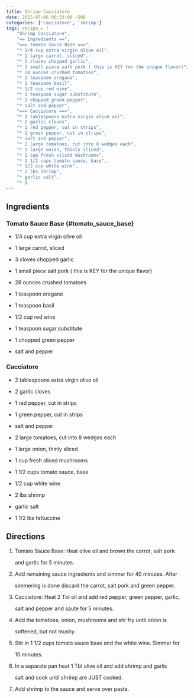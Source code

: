 ```yaml
---
title: Shrimp Cacciatore
date: 2015-07-06 00:33:00 -500
categories: ['cacciatore', 'shrimp']
tags: recipe = [
    "Shrimp Cacciatore",
    "== Ingredients ==",
    "=== Tomato Sauce Base ===",
    "* 1/4 cup extra virgin olive oil",
    "* 1 large carrot, sliced",
    "* 3 cloves chopped garlic",
    "* 1 small piece salt pork ( this is KEY for the unique flavor)",
    "* 28 ounces crushed tomatoes",
    "* 1 teaspoon oregano",
    "* 1 teaspoon basil",
    "* 1/2 cup red wine",
    "* 1 teaspoon sugar substitute",
    "* 1 chopped green pepper",
    "* salt and pepper",
    "=== Cacciatore ===",
    "* 2 tablespoons extra virgin olive oil",
    "* 2 garlic cloves",
    "* 1 red pepper, cut in strips",
    "* 1 green pepper, cut in strips",
    "* salt and pepper",
    "* 2 large tomatoes, cut into 8 wedges each",
    "* 1 large onion, thinly sliced",
    "* 1 cup fresh sliced mushrooms",
    "* 1 1/2 cups tomato sauce, base",
    "* 1/2 cup white wine",
    "* 2 lbs shrimp",
    "* garlic salt",
    "* 1 
---
```


## Ingredients

### Tomato Sauce Base {#tomato_sauce_base}

-   1/4 cup extra virgin olive oil
-   1 large carrot, sliced
-   3 cloves chopped garlic
-   1 small piece salt pork ( this is KEY for the unique flavor)
-   28 ounces crushed tomatoes
-   1 teaspoon oregano
-   1 teaspoon basil
-   1/2 cup red wine
-   1 teaspoon sugar substitute
-   1 chopped green pepper
-   salt and pepper

### Cacciatore

-   2 tablespoons extra virgin olive oil
-   2 garlic cloves
-   1 red pepper, cut in strips
-   1 green pepper, cut in strips
-   salt and pepper
-   2 large tomatoes, cut into 8 wedges each
-   1 large onion, thinly sliced
-   1 cup fresh sliced mushrooms
-   1 1/2 cups tomato sauce, base
-   1/2 cup white wine
-   2 lbs shrimp
-   garlic salt
-   1 1/2 lbs fettuccine

## Directions

1.  Tomato Sauce Base: Heat olive oil and brown the carrot, salt pork
    and garlic for 5 minutes.
2.  Add remaining sauce ingredients and simmer for 40 minutes. After
    simmering is done discard the carrot, salt pork and green pepper.
3.  Cacciatore: Heat 2 Tbl oil and add red pepper, green pepper, garlic,
    salt and pepper and saute for 5 minutes.
4.  Add the tomatoes, onion, mushrooms and stir fry until onion is
    softened, but not mushy.
5.  Stir in 1 1/2 cups tomato sauce base and the white wine. Simmer for
    10 minutes.
6.  In a separate pan heat 1 Tbl olive oil and add shrimp and garlic
    salt and cook until shrimp are JUST cooked.
7.  Add shrimp to the sauce and serve over pasta.
